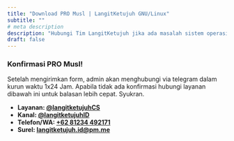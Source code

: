 ```yaml
---
title: "Download PRO Musl | LangitKetujuh GNU/Linux"
subtitle: ""
# meta description
description: "Hubungi Tim LangitKetujuh jika ada masalah sistem operasi."
draft: false
---
```


### Konfirmasi PRO Musl!
Setelah mengirimkan form, admin akan menghubungi via telegram dalam kurun waktu 1x24 Jam. Apabila tidak ada konfirmasi hubungi layanan dibawah ini untuk balasan lebih cepat. Syukran.

* **Layanan: [@langitketujuhCS](https://t.me/langitketujuhCS)**
* **Kanal: [@langitketujuhID](https://t.me/langitketujuhID)**
* **Telefon/WA: [+62 81234 492171](https://wa.me/+6281234492171)**
* **Surel: [langitketujuh.id@pm.me](mailto:langitketujuh.id@pm.me)**
